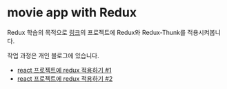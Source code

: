 # movie app with Redux

Redux 학습의 목적으로 [링크](https://github.com/kyr9389/practice_react_movieapp)의 프로젝트에 Redux와 Redux-Thunk를 적용시켜봅니다.

작업 과정은 개인 블로그에 있습니다.

- [react 프로젝트에 redux 적용하기 #1](https://usage.tistory.com/56)
- [react 프로젝트에 redux 적용하기 #2](https://usage.tistory.com/64)